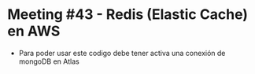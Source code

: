 # Meeting #43 - Redis (Elastic Cache) en AWS

- Para poder usar este codigo debe tener activa una conexión de mongoDB en Atlas